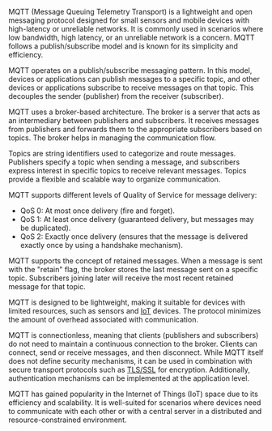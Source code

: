 MQTT (Message Queuing Telemetry Transport) is a lightweight and open messaging protocol designed for small sensors and mobile devices with high-latency or unreliable networks. It is commonly used in scenarios where low bandwidth, high latency, or an unreliable network is a concern. MQTT follows a publish/subscribe model and is known for its simplicity and efficiency. 

MQTT operates on a publish/subscribe messaging pattern. In this model, devices or applications can publish messages to a specific topic, and other devices or applications subscribe to receive messages on that topic. This decouples the sender (publisher) from the receiver (subscriber).

MQTT uses a broker-based architecture. The broker is a server that acts as an intermediary between publishers and subscribers. It receives messages from publishers and forwards them to the appropriate subscribers based on topics. The broker helps in managing the communication flow.

Topics are string identifiers used to categorize and route messages. Publishers specify a topic when sending a message, and subscribers express interest in specific topics to receive relevant messages. Topics provide a flexible and scalable way to organize communication.

MQTT supports different levels of Quality of Service for message delivery:
- QoS 0: At most once delivery (fire and forget).
- QoS 1: At least once delivery (guaranteed delivery, but messages may be duplicated).
- QoS 2: Exactly once delivery (ensures that the message is delivered exactly once by using a handshake mechanism).

MQTT supports the concept of retained messages. When a message is sent with the "retain" flag, the broker stores the last message sent on a specific topic. Subscribers joining later will receive the most recent retained message for that topic.

MQTT is designed to be lightweight, making it suitable for devices with limited resources, such as sensors and [IoT](../terms/iot.md) devices. The protocol minimizes the amount of overhead associated with communication.

MQTT is connectionless, meaning that clients (publishers and subscribers) do not need to maintain a continuous connection to the broker. Clients can connect, send or receive messages, and then disconnect. While MQTT itself does not define security mechanisms, it can be used in combination with secure transport protocols such as [TLS/SSL](../cryptography/ssltls.md) for encryption. Additionally, authentication mechanisms can be implemented at the application level.

MQTT has gained popularity in the Internet of Things (IoT) space due to its efficiency and scalability. It is well-suited for scenarios where devices need to communicate with each other or with a central server in a distributed and resource-constrained environment.